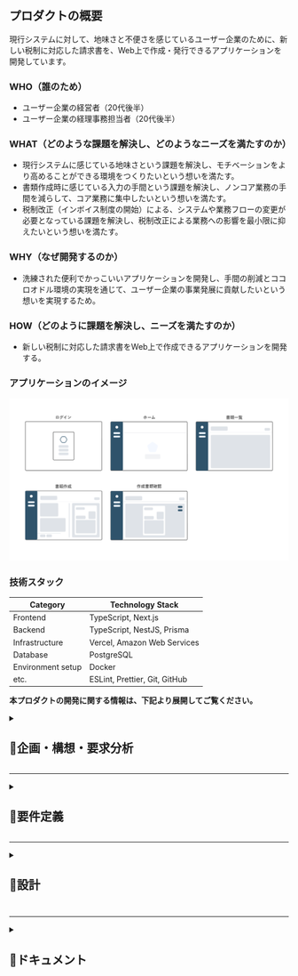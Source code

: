 ## プロダクトの概要
現行システムに対して、地味さと不便さを感じているユーザー企業のために、新しい税制に対応した請求書を、Web上で作成・発行できるアプリケーションを開発しています。

### WHO（誰のため）
- ユーザー企業の経営者（20代後半）
- ユーザー企業の経理事務担当者（20代後半）

### WHAT（どのような課題を解決し、どのようなニーズを満たすのか）
- 現行システムに感じている地味さという課題を解決し、モチベーションをより高めることができる環境をつくりたいという想いを満たす。
- 書類作成時に感じている入力の手間という課題を解決し、ノンコア業務の手間を減らして、コア業務に集中したいという想いを満たす。
- 税制改正（インボイス制度の開始）による、システムや業務フローの変更が必要となっている課題を解決し、税制改正による業務への影響を最小限に抑えたいという想いを満たす。

### WHY（なぜ開発するのか）
- 洗練された便利でかっこいいアプリケーションを開発し、手間の削減とココロオドル環境の実現を通じて、ユーザー企業の事業発展に貢献したいという想いを実現するため。

### HOW（どのように課題を解決し、ニーズを満たすのか）
- 新しい税制に対応した請求書をWeb上で作成できるアプリケーションを開発する。

### アプリケーションのイメージ
![アプリケーションのイメージ](./img/rough_design.png)

### 技術スタック
| Category          | Technology Stack                       |
| ----------------- | ------------------------------------   |
| Frontend          | TypeScript, Next.js                    |
| Backend           | TypeScript, NestJS, Prisma             |
| Infrastructure    | Vercel, Amazon Web Services            |
| Database          | PostgreSQL                             |
| Environment setup | Docker                                 |
| etc.              | ESLint, Prettier, Git, GitHub          |


**本プロダクトの開発に関する情報は、下記より展開してご覧ください。**

<details>
<summary><h2>📄企画・構想・要求分析</h2></summary>　　

<details>
<summary><h3>プロダクトを通じて実現したいこと</3></summary>　　

#### ユーザー企業が実現したいこと
- ノンコア業務の手間を減らし、コア業務に集中できる環境をつくる。
- ココロオドル環境をつくる。
- 生産性を上げる。

---

#### 僕が実現したいこと
##### 社会的
- 事業の発展に貢献する。
- 業務フローを整理して、ユーザー企業の手間を減らす。
- ココロオドル環境をつくり、働くひとを笑顔にする。

##### 個人的
- 就職を成功させる。
- 自分の人柄や技術力を正しく伝える。
- 技術力を向上させる。

</details>

---

<details>
<summary><h3>業務分析</3></summary>　　

#### 基本情報
- 業種：卸売業
- 商材：事務用品・日用品・防災用品など
- 取引手段：電話・メール
- 規模：従業員数名（パートナーを含む）

#### 対象とする業務分野  
本プロダクトでの対象とする業務分野は、コア事業での取引に際して生じる業務を対象とする。

#### 取引を行う際の業務プロセス
1. 見積
   1. 顧客から見積依頼のメールが届く。
   2. 仕入先へ見積依頼のメールを送る。
2. 提案
   1. 仕入先からメールで見積書が届く。
   2. 見積書をメールで顧客へ送る。
1. 受注
   1. 顧客からメールで発注書が届く。
   2. 発注書をメールで仕入先へ送る。
2. 支払
   1. 仕入先からメールで請求書が届く。
   2. 請求書に基づいて支払い。
3. 出荷・納品
   1. 顧客へ出荷連絡のメールを送る。
   2. 配送伝票をもとに納品確認する。
   3. 請求書をメールで顧客へ送る。
4. 入金
   1. 期限が過ぎたら入金を確認する。

#### 取引を行う際の業務に付随する書類作成業務
- 提案
  -  見積書を作成する。
- 受注
  -  発注書を作成する。
  -  売上管理ファイルに案件内容を記入する。
- 納品
  -  仕入先の出荷日を売上管理ファイルに記入する。
  -  顧客への出荷日を売上管理ファイルに記入する。
  -  請求書を作成する。
  -  納品書を作成する。

#### 取引を行う際の業務に付随するファイル管理業務
- 提案
  - 案件番号の採番。
  - 仕入先の見積書を案件フォルダに保存する。
  - エクセルで作成した見積書を案件フォルダに保存する。
- 受注
  - 顧客の発注書を案件フォルダに保存する。
  - エクセルで作成した発注書を案件フォルダに保存する。
- 支払い
  - 仕入先から届いた請求書を案件フォルダに保存する。
- 納品
  - エクセルで作成した請求書を案件フォルダに保存する。
- 完了
  - 案件フォルダのファイルを、不定期でまとめて管理フォルダに移動する。


#### 取引を行う際の業務に付随する連絡業務
- 見積
  - 仕入先に見積依頼のメールを送る。
- 提案
  - 顧客に見積書をメールで送る。
- 受注
  - 仕入先に発注書を添付して発注メールを送る。（フォーマット有り：注文内容を文中に含む）
- 納品
  - 出荷連絡（フォーマット有り）する。
  - 顧客に請求書をメール送る。

#### 業務理解を深めるためのユーザーへの質問
- 取引に付随する業務はあるか？
  - 請求書と納品書を郵送で送る場合がある。その場合は送り状を作成する。
  - 提案時に資料を作成することがある。
  - 取引内容を不定期でまとめて記帳をしている。
  - 期限までに顧客からの入金がされているかを、売上管理ファイルに基づいて確認をしている。
  - 売上管理ファイルで年間の売上、利益、利益率などを確認している。
- エクセルでの書類作成に対して課題や不満はあるか？
  - インボイス制度に対応した書類作成を行いたい。
  - 案件番号を自動で採番できるようにしたい。
  - 企業名・取引条件・納期・納入場所・商品を入力する際に予測変換が出たら良い。
  - 書類の作成日を入力する手間を減らしたい。
  - よりスマートに、よりカッコよく作業をしたい。
  - 税率の変更、税込・税抜の計算方式の変更をスムーズにしたい。
  - 購入用書類に納品先を記入できるようにしたい。
  - 販売用書類と購入用書類の情報を共有し、同じデータを再度入力せずに済むようにしたい。
  - スマホで書類を作成できるようにし、スマホで取引先に送付ができるようにしたい。
- メールの送受信の課題や不満はあるか？
  - 仕入先への発注時に発注書の内容をフォーマットに沿ってメールに記載しているのだけなので自動化したい。
- 案件番号の規則は？
  - yymmdd-xx-xxxx
  - xx：日毎に01から順に採番する。
  - xxxx（上2桁）：01から順に採番。同じ案件に対して複数回見積書を作成した場合に使用。
  - xxxx（下2桁）：01から順に採番。同じ案件に対して複数回請求書を作成した場合に使用。
- 仕入先への注文メールの文はどのような構成なのか？
  - 製品、Jan(型番)、数量、納品予定日、時間指定、納品先情報、出荷主情報、備考、その他の文章。
- ファイル名の命名規則は？
  - [書類種別] + 案件番号
  - 書類種別：S=販売用、B=購入用、Q=見積書、O=発注書、I=請求書、D=納品書
  - 例：SO230401=顧客からの発注書、BO230401=仕入先への発注書
- 案件フォルダとは何か？
  - 案件ごとにファイル（見積書・発注書・請求書など）を一時的にローカルで管理するフォルダ。
- 管理フォルダとは何か？
  - 全取引の証憑書類を種類毎（見積書・発注書・請求書など）に管理するクラウド上のフォルダ。
- 売上管理ファイルとは何か？
  - 案件番号、顧客、仕入先、商品名、購入情報（出荷日、支払日、数量、購入金額）、売上記録（出荷日、入金日、数量、購入金額）、利益、利益率、回収率（顧客からの入金日-仕入先への支払日）、備考から構成される、案件ごとの取引記録。
  - 案件の進捗管理、入金管理、記帳、売上確認（利益や利益率も含む）の際に使用される。

</details>

---

<details>
<summary><h3>ターゲット・課題・ニーズ</3></summary>　

#### ターゲット
- 決済者：ユーザー企業の経営者（20代後半）
- 利用者：ユーザー企業の経理事務担当者（20代後半）

---

#### ターゲットが抱える課題
- 手間
  - 書類作成。
  - 書類作成時の入力。
  - 書類管理。（書類作成時とメール受信時にタスクが発生している）
  - 発注先へのメール文作成。
  - 入金管理。（売上管理ファイルを確認している）
  - 記帳。
- 生産性 
  - 購入用書類、販売用書類、書類管理、売上記録の連携がとれていない。
  - 税率や税金の計算方式の変更に柔軟性がない。
- 機能
  - 取引書類がインボイス制度に対応していない。
  - 手元にPCがないと書類作成ができない。
- モチベーション
  - 現行システムに地味さを感じている。

---

#### ターゲットのニーズ
- 「洗練」された「便利」で「かっこいい」アプリケーションで作業したい。
- ノンコア業務の手間を徹底的に減らしてコア業務に集中したい。
- タスクの増加によるストレスや混乱を低減したい。
- システムを一つにまとめて、横断して作業することによるストレスを減らしたい。
- レスポンスの早さを大切にしており、外出先などPCがない環境での書類作成・送信をしたい。
- 無駄を減らして効率的な仕事をしたい。

</details>

---

<details>
<summary><h3>競合調査</3></summary>　

#### 競合分析の目的
- 競合から必要な機能とは何かを学ぶ。
- 実現したい独自の機能をみつける。

#### 競合を特定
- 会計ソフト関連企業が提供するサービス
- 事務機器関連企業が提供するサービス
- その他企業が提供するサービス
- エクセルテンプレート

#### サンプル企業
- 契約したサービス：5社
- 資料請求したサービス：3社
- 合計：8社

#### 競合のサービス概要を把握する
- 各書類の作成機能＋レポートの構成が基本
- その他：商品登録、取引先登録、メンバー登録機能

#### 取り入れたいこと
- シンプルでわかりやすい構成
- 書類作成画面での消費税の扱いや、源泉徴収税の設定などを行う機能
- 取引先と商品に関する予測変換機能
- 取引先データ、商品データをCSVで読み込む機能

#### 実現したい独自の価値
- 既存案件から情報を呼び出し、書類を作成する機能（見積書の内容をもとに発注書や請求書を作成）
- 入力時の動線にこだわったストレスのない書類作成画面
- 完成のイメージを見ながら書類作成できる機能
- 支払や入金の案内やアラートを表示する機能

</details>

---

<details>
<summary><h3>解決したい課題と満たしたいニーズは何か</3></summary>　

- 書類管理の手間を減らし、コア業務に集中したいというニーズを満たす。
- 購入用書類、販売用書類、書類管理、売上記録などの連携がとれないことで生じるシステムを横断しなければいけないという課題を解決し、煩雑さによるストレスから解放されたいというニーズを満たす。
- 入金と支払の管理の手間を減らし、コア業務に集中したいというニーズを満たす。
- 記帳の手間を減らし、コア業務に集中したいというニーズを満たす。
- 手元にPCがないと書類作成ができない課題を解決し、いかなる状況でも即レスをしたいというニーズを満たす。

</details>
</details>

---

<details>
<summary><h2>📄要件定義</h2></summary>　　　

<details>
<summary><h3>解決する課題と満たすニーズを定義</3></summary>　　

- 解決する課題
  - 現行システムに感じている地味さ。
  - 書類作成時の入力の手間。
  - インボイス制度への対応。
- 満たすべきニーズ
  - モチベーションをより高めることができる環境をつくりたいという想い。
  - ノンコア業務の手間を減らして、コア業務に集中したいという想い。
  - 税制改正による業務への影響を最小限に抑えたいという想い。

</details>

---

<details>
<summary><h3>重要成功要因</3></summary>　　

洗練された便利でかっこいいアプリケーションの開発。

</details>

---

<details>
<summary><h3>課題解決の方法</3></summary>　　

新しい税制に対応した請求書を、Web上で作成・発行できるアプリケーションを開発する
- 必要なこと
  - 心地よい雰囲気の画面。
  - ユーザーの行動に寄り添った自然な動線。
  - ユーザーの思考に寄り添った動作。
  - 新しい税制への対応。

</details>

---

<details>
<summary><h3>機能要件</3></summary>　　

- 認証
  - 新規登録
    - メールアドレス・パスワード・事業者名・登録番号（任意）でアカウントを作成できる。
  - ログイン
    - メールアドレス・パスワードでログインできる。
  - ログアウト
    - ユーザーの意思でログアウトできる。
- 作成
  - インボイス制度に対応したフォーマットである。
  - 税率の変更ができる。
- 表示
  - 請求書の表示ができる。
- 一覧表示
  - 請求書の一覧表示ができる。 
- 編集
  - 請求書の編集ができる。
- 出力
  - 請求書のPDF出力ができる。
- 削除
  - 請求書の削除ができる。

</details>

---

<details>
<summary><h3>非機能要件</3></summary>　　

- 使用言語
  - 全画面日本語で表示する。
  - 標準的な文字コードやフォントに対応。 
  - 文字コード：UTF-8　JIS 第1水準および第2水準に対応。
- 利用者環境
  - 下記の環境において正常に表示・動作をする。
    - OS：Windows、macOS
    - 機器：パソコン
    - ブラウザ：Google Chrome
  - 作業期間に余裕がある場合は前項の環境に追加して、下記の環境において正常に表示・動作をする。
    - 機器：スマートフォン、タブレット端末
    - ブラウザ：Safari、iOS・Androidにおける標準ブラウザ
- 現行の法制度への対応
  - 運用開始時点で成立している法制度に対応する。
- サービス提供時間
  - 24時間365日稼働する。但し、システムのメンテナンス等は除く。
- ユーザビリティ
  - 操作方法
    - 無駄な手順を省き、最小限の操作・入力で作業ができる設計にする。
    - 「Tab」キーによる画面上のフォーカスの移動順序は、ユーザが操作しやすい順序とする。
    - キーボードのみでも容易に操作や入力が実施できるよう考慮する。
  - 画面デザイン
    - 何をすればよいのか、直感的にわかるような画面構成にする。
    - 無駄な情報や機能をなくし、シンプルな画面構成にする。
    - 十分な視認性のあるフォント、文字サイズを用いる。
  - 表示のわかりやすさ
    - メニュー、見出し、操作の指示、説明などには、ユーザーが正確にその内容を理解できる用語を使用する。
    - システムが処理を行っている間、ユーザーがストレスを感じない工夫をする。
  - 表示の最適化
    - ユーザーの作業画面の大きさに応じて表示の最適化をする。
  - レスポンス・応答時間
    - 各処理のレスポンスタイムは、ユーザーが体感的に遅いと感じない程度とする。
    - レスポンスタイムの目安は概ね3秒以下とする。
- 設計方針
  - 開発の生産性や保守性向上を目的とし、画面、業務ロジック、データアクセス方法を極力疎結合な構造とし、変更等における影響範囲を極小化する。
- システム機器及び稼働環境
  - サーバ及びバックアップ装置等を含むすべての機器は社内に設置をせず、クラウドサービスを利用する。
- デプロイ
  - デプロイは自動化する。
  - デプロイはバージョン管理システムの本番環境用のブランチにマージされた際に行う。
- 運用・保守・改修
  - プログラムの改修履歴はバージョン管理システムで管理する。
  - バージョン管理システムにプッシュをする際には、事前に静的解析ツールを用いてコード品質を確認をする。
  - 本番環境とは別に検証環境を用意する。
  - 改修後のプログラムの適用については検証環境で事前に確認をし、ユーザーの承認を得て本番環境へ適用する。
- 通信方式
  - サーバと通信を行う際は、SSL暗号化通信を行う。
- セキュリティ
  - 本プロダクトに係る情報セキュリティ上のリスクを洗い出し、リスクに見合った適切な情報セキュリティ対策を講じる。
  - システムに対するアクセス、ウィルス、不正プログラム感染等、インターネットを経由する攻撃や不正等に対し、通信の暗号化などの必要な対策をする。

</details>
</details>

---

<details>
<summary><h2>📄設計<h2></summary>　　

<details>
<summary><h3>画面に必要な機能とデータ</3></summary>　　

![ワイヤーフレーム](./img/screen-design_2.0.png)

</details>

---

<details>
<summary><h3>データベース設計</3></summary>　　

<details>
<summary><h4>ER図</h4></summary>　　

![ER図](./img/entity-relationship-diagram_2.0.png)

</details>

<details>
<summary><h4>テーブル定義書</4></summary>　　

**users**

| № | カラム論理名   | カラム物理名 | データ型      | 桁数 | PK | FK | UK | NN | INDEX | 初期値             | 備考 |
| -- | ------------ | ------------ | ------------ | ---- | -- | -- | -- | -- | ----- | ------------------ | ---- |
| 1  | id           | id           | VARCHAR | 255  | PK |    |    |    |       | UUID v4            |      |
| 2  | メールアドレス | email        | VARCHAR | 255  |    |    | UK | NN |       |                    |      |
| 3  | パスワード   | password      | VARCHAR  | 255  |    |    |    |  NN  |     |                    |      |
| 4  | 作成日       | created_at   | DATETIME     |      |    |    |    | NN |       | CURRENT_TIMESTAMP  |      |
| 5  | 更新日       | updated_at   | DATETIME     |      |    |    |    | NN |       | CURRENT_TIMESTAMP  |      |

**businesses**

| №  | カラム論理名             | カラム物理名                | データ型   | 桁数 | PK | FK | UK | NN | INDEX | 初期値            | 備考  |
| -- | ----------------------- | --------------------------- | ---------- | ---- | -- | -- | -- | -- | ----- | ----------------- | ----- |
| 1  | id                      | id                          | VARCHAR    | 255  | PK |    |    |    |       | UUID v4           |       |
| 2  | 事業者名                | business_name               | VARCHAR    | 255  |    |    | UK | NN |       |                   |       |
| 3  | 登録番号                | business_invoice_number     | VARCHAR    | 20   |    |    |    |    |       |                   |       |
| 4  | 作成日                  | created_at                  | DATETIME   |      |    |    |    | NN |       | CURRENT_TIMESTAMP |       |
| 5  | 更新日                  | updated_at                  | DATETIME   |      |    |    |    | NN |       | CURRENT_TIMESTAMP |       |

**user_permissions**

| № | カラム論理名 | カラム物理名 | データ型   | 桁数 | PK | FK | UK | NN | INDEX | 初期値            | 備考                                     |
| -- | ------------ | ------------ | ---------- | ---- | -- | -- | -- | -- | ----- | ----------------- | ---------------------------------------- |
| 1  | ユーザー_id | user_id      | VARCHAR    | 255  | PK |    |    |    |       | UUID v4           |                                          |
| 2  | 事業者_id   | business_id  | VARCHAR    | 255  | PK | FK |    |    |       |                   | テーブルbusinessesのidカラムを参照        |
| 3  | 権限         | permission   | VARCHAR    | 255  |    |    |    | NN |       |                   | 1.管理者 2.一般                          |
| 4  | 作成日       | created_at   | DATETIME   |      |    |    |    | NN |       | CURRENT_TIMESTAMP |                                          |
| 5  | 更新日       | updated_at   | DATETIME   |      |    |    |    | NN |       | CURRENT_TIMESTAMP |                                          |


**invoice_products**

| № | カラム論理名       | カラム物理名            | データ型   | 桁数 | PK | FK | UK | NN | INDEX | 初期値            | 備考                                     |
| -- | ---------------- | ----------------------- | ---------- | ---- | -- | -- | -- | -- | ----- | ----------------- | ---------------------------------------- |
| 1  | id               | id                      | VARCHAR    | 255  | PK |    |    |    |       | UUID v4           |                                          |
| 2  | 請求書_id         | invoice_id              | VARCHAR    | 255  |    | FK |    | NN |       |                   | テーブルinvoicesのidカラムを参照        |
| 3  | 取引日           | transaction_date        | DATE       |      |    |    |    |    |       |                   |                                          |
| 4  | 商品名           | product_name            | VARCHAR    | 255  |    |    |    | NN |       |                   |                                          |
| 5  | 数量             | quantity                | INT        |      |    |    |    | NN |       |                   |                                          |
| 6  | 単価             | unit_price              | INT        |      |    |    |    | NN |       |                   |                                          |
| 7  | 税区分           | tax_classification      | INT        |      |    |    |    | NN |       |                   | 0. 対象外 1. 8%（軽減税率） 2. 10％       |
| 8  | 作成日           | created_at              | DATETIME   |      |    |    |    | NN |       | CURRENT_TIMESTAMP |                                          |
| 9  | 更新日           | updated_at              | DATETIME   |      |    |    |    | NN |       | CURRENT_TIMESTAMP |                                          |

**invoices**

| №  | カラム論理名              | カラム物理名            | データ型 | 桁数 | PK | FK | UK | NN | INDEX | 初期値 | 備考                                |
| -- | ------------------------ | ----------------------- | -------- | ---- | -- | -- | -- | -- | ----- | ------ | ----------------------------------- |
| 1  | id                       | id                      | VARCHAR  | 255  | PK |    |    |    |       | UUID v4                            |
| 2  | 事業者_id                 | business_id             | VARCHAR  | 255  |    | FK |    | NN |       |        | テーブルbusinessesのidカラムを参照 |
| 3  | 書類作成日                | document_created_at     | DATE     |      |    |    |    | NN |       |        |                                     |
| 4  | 書類番号                  | document_number         | VARCHAR  | 50   |    |    |    | NN |       |        |                                     |
| 5  | 取引先名                  | customer_name           | VARCHAR  | 255  |    |    |    | NN |       |        |                                     |
| 6  | 事業者名                  | business_name           | VARCHAR  | 255  |    |    |    | NN |       |        |                                     |
| 7  | 住所                     | address                 | VARCHAR  | 255  |    |    |    |    |       |        |                                     |
| 8  | 登録番号                 | business_invoice_number | VARCHAR  | 20   |    |    |    |    |       |        |                                     |
| 9  | 電話番号                 | telephone_number        | VARCHAR  | 20   |    |    |    |    |       |        |                                     |
| 10 | FAX番号                  | fax_number              | VARCHAR  | 20   |    |    |    |    |       |        |                                     |
| 11 | メールアドレス            | email_address           | VARCHAR  | 255  |    |    |    |    |       |        |                                     |
| 12 | 担当者名                  | contact_person          | VARCHAR  | 255  |    |    |    |    |       |        |                                     |
| 13 | マスタ_角印_id            | m_seals_id              | VARCHAR  | 255  |    | FK |    |    |       |        | テーブルm_sealsのidカラムを参照      |
| 14 | 支払期限                  | payment_due_date        | DATE     |      |    |    |    |    |       |        |                                     |
| 15 | 金融機関名         | financial_institution_name | VARCHAR | 100  |    |    |    |    |       |        |                                     |
| 16 | 支店名             | branch_name             | VARCHAR   | 100  |    |    |    |    |       |        |                                     |
| 17 | 口座名義             | account_name      | VARCHAR  | 50   |    |    |    |    |       |        |                                |
| 18 | 口座種別             | account_type      | VARCHAR  | 50   |    |    |    |    |       |        |                                |
| 19 | 口座番号             | account_number    | VARCHAR  | 20   |    |    |    |    |       |        |                                |
| 20 | 備考欄情報           | notes             | VARCHAR  | 1000 |    |    |    |    |       |        |                                |
| 21 | 作成日               | created_at        | DATETIME |      |    |    |    | NN |       | CURRENT_TIMESTAMP |                |
| 22 | 更新日               | updated_at        | DATETIME |      |    |    |    | NN |       | CURRENT_TIMESTAMP |                |                    |

**m_seals**
| № | カラム論理名   | カラム物理名       | データ型   | 桁数 | PK | FK | UK | NN | INDEX | 初期値 | 備考                                     |
|---|---------------|-------------------|------------|------|----|----|----|----|--------|-------|------------------------------------------|
| 1 | id            | id                | VARCHAR    | 255  | PK |    |    |    |        |       | UUID v4                                  |
| 2 | 事業者_id     | business_id       | VARCHAR    | 255  | FK |    |    | NN |        |       | テーブルbusinessesのidカラムを参照         |
| 3 | 画像URL       | image_url         | TEXT       |      |    |    |    | NN |        |       |                                          |
| 4 | 選択フラグ     | select_flag       | BOOLEAN    | 255  |    |    |    | NN |        |       |                                          |
| 5 | 作成日         | created_at        | DATETIME   |      |    |    |    |    |        |       |                                          |
| 6 | 更新日         | updated_at        | DATETIME   |      |    |    |    |    |        |       |                                          |

</details>
</details>

---

<details>
<summary><h3>認証フロー</3></summary>　　

![認証フローの図](./img/authentication-floq.png)

</details>
</details>

---

<details>
<summary><h2>📄ドキュメント<h2></summary>　

<details>
<summary><h3>業務フロー図</3></summary>　　

![業務フロー図](./img/business-process-diagram.png)

</details>

<details>
<summary><h3>ワイヤーフレーム</3></summary>　　

![ワイヤーフレーム](./img/screen-design_2.0.png)

</details>

<details>
<summary><h3>画面遷移図</3></summary>　　

![画面遷移図](./img/screen-transition-diagram_2.0.png)

</details>

<details>
<summary><h3>ER図</3></summary>　　

![ER図](./img/entity-relationship-diagram_2.0.png)

</details>

<details>
<summary><h3>テーブル定義書</3></summary>　　

**users**

| № | カラム論理名   | カラム物理名 | データ型      | 桁数 | PK | FK | UK | NN | INDEX | 初期値             | 備考 |
| -- | ------------ | ------------ | ------------ | ---- | -- | -- | -- | -- | ----- | ------------------ | ---- |
| 1  | id           | id           | VARCHAR | 255  | PK |    |    |    |       | UUID v4            |      |
| 2  | メールアドレス | email        | VARCHAR | 255  |    |    | UK | NN |       |                    |      |
| 3  | パスワード   | password      | VARCHAR  | 255  |    |    |    | NN |       |                    |      |
| 4  | 作成日       | created_at   | DATETIME     |      |    |    |    | NN |       | CURRENT_TIMESTAMP  |      |
| 5  | 更新日       | updated_at   | DATETIME     |      |    |    |    | NN |       | CURRENT_TIMESTAMP  |      |

**businesses**

| №  | カラム論理名             | カラム物理名                | データ型   | 桁数 | PK | FK | UK | NN | INDEX | 初期値            | 備考  |
| -- | ----------------------- | --------------------------- | ---------- | ---- | -- | -- | -- | -- | ----- | ----------------- | ----- |
| 1  | id                      | id                          | VARCHAR    | 255  | PK |    |    |    |       | UUID v4           |       |
| 2  | 事業者名                | business_name               | VARCHAR    | 255  |    |    | UK | NN |       |                   |       |
| 3  | 登録番号                | business_invoice_number     | VARCHAR    | 20   |    |    |    |    |       |                   |       |
| 4  | 作成日                  | created_at                  | DATETIME   |      |    |    |    | NN |       | CURRENT_TIMESTAMP |       |
| 5  | 更新日                  | updated_at                  | DATETIME   |      |    |    |    | NN |       | CURRENT_TIMESTAMP |       |

**user_permissions**

| № | カラム論理名 | カラム物理名 | データ型   | 桁数 | PK | FK | UK | NN | INDEX | 初期値            | 備考                                     |
| -- | ------------ | ------------ | ---------- | ---- | -- | -- | -- | -- | ----- | ----------------- | ---------------------------------------- |
| 1  | ユーザー_id | user_id      | VARCHAR    | 255  | PK |    |    |    |       | UUID v4           |                                          |
| 2  | 事業者_id   | business_id  | VARCHAR    | 255  | PK | FK |    |    |       |                   | テーブルbusinessesのidカラムを参照        |
| 3  | 権限         | permission   | VARCHAR    | 255  |    |    |    | NN |       |                   | 1.管理者 2.一般                          |
| 4  | 作成日       | created_at   | DATETIME   |      |    |    |    | NN |       | CURRENT_TIMESTAMP |                                          |
| 5  | 更新日       | updated_at   | DATETIME   |      |    |    |    | NN |       | CURRENT_TIMESTAMP |                                          |


**invoice_products**

| № | カラム論理名       | カラム物理名            | データ型   | 桁数 | PK | FK | UK | NN | INDEX | 初期値            | 備考                                     |
| -- | ---------------- | ----------------------- | ---------- | ---- | -- | -- | -- | -- | ----- | ----------------- | ---------------------------------------- |
| 1  | id               | id                      | VARCHAR    | 255  | PK |    |    |    |       | UUID v4           |                                          |
| 2  | 請求書_id         | invoice_id              | VARCHAR    | 255  |    | FK |    | NN |       |                   | テーブルinvoicesのidカラムを参照        |
| 3  | 取引日           | transaction_date        | DATE       |      |    |    |    |    |       |                   |                                          |
| 4  | 商品名           | product_name            | VARCHAR    | 255  |    |    |    | NN |       |                   |                                          |
| 5  | 数量             | quantity                | INT        |      |    |    |    | NN |       |                   |                                          |
| 6  | 単価             | unit_price              | INT        |      |    |    |    | NN |       |                   |                                          |
| 7  | 税区分           | tax_classification      | INT        |      |    |    |    | NN |       |                   | 0. 対象外 1. 8%（軽減税率） 2. 10％       |
| 8  | 作成日           | created_at              | DATETIME   |      |    |    |    | NN |       | CURRENT_TIMESTAMP |                                          |
| 9  | 更新日           | updated_at              | DATETIME   |      |    |    |    | NN |       | CURRENT_TIMESTAMP |                                          |

**invoices**

| №  | カラム論理名              | カラム物理名            | データ型 | 桁数 | PK | FK | UK | NN | INDEX | 初期値 | 備考                                |
| -- | ------------------------ | ----------------------- | -------- | ---- | -- | -- | -- | -- | ----- | ------ | ----------------------------------- |
| 1  | id                       | id                      | VARCHAR  | 255  | PK |    |    |    |       | UUID v4                            |
| 2  | 事業者_id                 | business_id             | VARCHAR  | 255  |    | FK |    | NN |       |        | テーブルbusinessesのidカラムを参照 |
| 3  | 書類作成日                | document_created_at     | DATE     |      |    |    |    | NN |       |        |                                     |
| 4  | 書類番号                  | document_number         | VARCHAR  | 50   |    |    |    | NN |       |        |                                     |
| 5  | 取引先名                  | customer_name           | VARCHAR  | 255  |    |    |    | NN |       |        |                                     |
| 6  | 事業者名                  | business_name           | VARCHAR  | 255  |    |    |    | NN |       |        |                                     |
| 7  | 住所                     | address                 | VARCHAR  | 255  |    |    |    |    |       |        |                                     |
| 8  | 登録番号                 | business_invoice_number | VARCHAR  | 20   |    |    |    |    |       |        |                                     |
| 9  | 電話番号                 | telephone_number        | VARCHAR  | 20   |    |    |    |    |       |        |                                     |
| 10 | FAX番号                  | fax_number              | VARCHAR  | 20   |    |    |    |    |       |        |                                     |
| 11 | メールアドレス            | email_address           | VARCHAR  | 255  |    |    |    |    |       |        |                                     |
| 12 | 担当者名                  | contact_person          | VARCHAR  | 255  |    |    |    |    |       |        |                                     |
| 13 | マスタ_角印_id            | m_seals_id              | VARCHAR  | 255  |    | FK |    |    |       |        | テーブルm_sealsのidカラムを参照      |
| 14 | 支払期限                  | payment_due_date        | DATE     |      |    |    |    |    |       |        |                                     |
| 15 | 金融機関名         | financial_institution_name | VARCHAR | 100  |    |    |    |    |       |        |                                     |
| 16 | 支店名             | branch_name             | VARCHAR   | 100  |    |    |    |    |       |        |                                     |
| 17 | 口座名義             | account_name      | VARCHAR  | 50   |    |    |    |    |       |        |                                |
| 18 | 口座種別             | account_type      | VARCHAR  | 50   |    |    |    |    |       |        |                                |
| 19 | 口座番号             | account_number    | VARCHAR  | 20   |    |    |    |    |       |        |                                |
| 20 | 備考欄情報           | notes             | VARCHAR  | 1000 |    |    |    |    |       |        |                                |
| 21 | 作成日               | created_at        | DATETIME |      |    |    |    | NN |       | CURRENT_TIMESTAMP |                |
| 22 | 更新日               | updated_at        | DATETIME |      |    |    |    | NN |       | CURRENT_TIMESTAMP |                |                    |

**m_seals**
| № | カラム論理名   | カラム物理名       | データ型   | 桁数 | PK | FK | UK | NN | INDEX | 初期値 | 備考                                     |
|---|---------------|-------------------|------------|------|----|----|----|----|--------|-------|------------------------------------------|
| 1 | id            | id                | VARCHAR    | 255  | PK |    |    |    |        |       | UUID v4                                  |
| 2 | 事業者_id     | business_id       | VARCHAR    | 255  | FK |    |    | NN |        |       | テーブルbusinessesのidカラムを参照         |
| 3 | 画像URL       | image_url         | TEXT       |      |    |    |    | NN |        |       |                                          |
| 4 | 選択フラグ     | select_flag       | BOOLEAN    | 255  |    |    |    | NN |        |       |                                          |
| 5 | 作成日         | created_at        | DATETIME   |      |    |    |    |    |        |       |                                          |
| 6 | 更新日         | updated_at        | DATETIME   |      |    |    |    |    |        |       |                                          |

</details>

<details>
<summary><h3>認証フロー</3></summary>　　

![認証フローの図](./img/authentication-floq.png)

</details>

</details>
